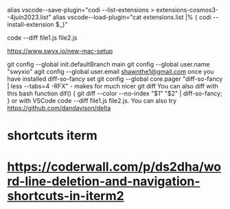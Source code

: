 alias vscode--save-plugin="codi --list-extensions > extensions-cosmos3--4juin2023.list"
alias vscode--load-plugin="cat extensions.list |% { codi --install-extension $\_}"

<!-- https://dandavison.github.io/delta/tips-and-tricks/using-delta-with-vscode.html -->

<!-- https://www.reddit.com/r/commandline/comments/x1pv3z/a_better_git_diff_with_delta/ -->
<!-- git diff | delta => or put delta config and do not do it -->

code --diff file1.js file2.js

https://www.swyx.io/new-mac-setup

git config --global init.defaultBranch main
git config --global user.name "swyxio"
agit config --global user.email shawnthe1@gmail.com
once you have installed diff-so-fancy
set git config --global core.pager "diff-so-fancy | less --tabs=4 -RFX" - makes for much nicer git diff
You can also diff with this bash function dif() { git diff --color --no-index "$1" "$2" | diff-so-fancy; } or with VSCode code --diff file1.js file2.js.
You can also try https://github.com/dandavison/delta

<!--
All git commands that display diff output should now display syntax-highlighted output. For example:

git diff
git show
git log -p
git stash show -p
git reflog -p
git add -p -->

# shortcuts iterm

# https://coderwall.com/p/ds2dha/word-line-deletion-and-navigation-shortcuts-in-iterm2
